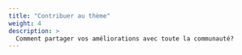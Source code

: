```yaml
---
title: "Contribuer au thème"
weight: 4
description: >
  Comment partager vos améliorations avec toute la communauté?
---
```

